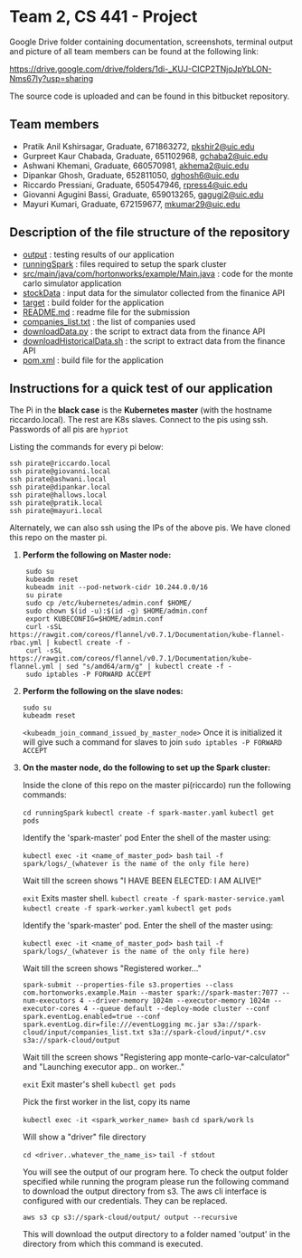 Team 2, CS 441 - Project
========================

Google Drive folder containing documentation, screenshots, terminal output and picture of all team members can be found at the following link:

https://drive.google.com/drive/folders/1di-_KUJ-CICP2TNjoJpYbLON-Nms67ly?usp=sharing

The source code is uploaded and can be found in this bitbucket repository.

Team members
------------

* Pratik Anil Kshirsagar, Graduate, 671863272, pkshir2@uic.edu
* Gurpreet Kaur Chabada, Graduate, 651102968, gchaba2@uic.edu
* Ashwani Khemani, Graduate, 660570981, akhema2@uic.edu
* Dipankar Ghosh, Graduate, 652811050, dghosh6@uic.edu
* Riccardo Pressiani, Graduate, 650547946, rpress4@uic.edu
* Giovanni Agugini Bassi, Graduate, 659013265, gagugi2@uic.edu
* Mayuri Kumari, Graduate, 672159677, mkumar29@uic.edu 


Description of the file structure of the repository
---------------------------------------------------

* [output](output) : testing results of our application 
* [runningSpark](runningSpark) : files required to setup the spark cluster 
* [src/main/java/com/hortonworks/example/Main.java](src/main/java/com/hortonworks/example/Main.java) : code for the monte carlo simulator application 
* [stockData](stockData) :  input data for the simulator collected from the finanice API
* [target](target) :  build folder for the application 
* [README.md](README.md) : readme file for the submission 
* [companies_list.txt](companies_list.txt) : the list of companies used 
* [downloadData.py](downloadData.py) : the script to extract data from the finance API
* [downloadHistoricalData.sh](downloadHistoricalData.sh) : the script to extract data from the finance API
* [pom.xml](pom.xml) :  build file for the application 


Instructions for a quick test of our application
------------------------------------------------

The Pi in the **black case** is the **Kubernetes master** (with the hostname riccardo.local). The rest are K8s slaves.
Connect to the pis using ssh. Passwords of all pis are `hypriot`

Listing the commands for every pi below:

```
ssh pirate@riccardo.local
ssh pirate@giovanni.local
ssh pirate@ashwani.local
ssh pirate@dipankar.local
ssh pirate@hallows.local
ssh pirate@pratik.local
ssh pirate@mayuri.local
```

Alternately, we can also ssh using the IPs of the above pis.
We have cloned this repo on the master pi. 

1.	**Perform the following on Master node:**

```
	sudo su
	kubeadm reset
	kubeadm init --pod-network-cidr 10.244.0.0/16
	su pirate
	sudo cp /etc/kubernetes/admin.conf $HOME/
	sudo chown $(id -u):$(id -g) $HOME/admin.conf
	export KUBECONFIG=$HOME/admin.conf
	curl -sSL https://rawgit.com/coreos/flannel/v0.7.1/Documentation/kube-flannel-rbac.yml | kubectl create -f -
	curl -sSL https://rawgit.com/coreos/flannel/v0.7.1/Documentation/kube-flannel.yml | sed "s/amd64/arm/g" | kubectl create -f -
	sudo iptables -P FORWARD ACCEPT
```

2.	**Perform the following on the slave nodes:**
	```
	sudo su
	kubeadm reset
	```
	`<kubeadm_join_command_issued_by_master_node>` Once it is initialized it will give such a command for slaves to join
	`sudo iptables -P FORWARD ACCEPT`
	
3.	**On the master node, do the following to set up the Spark cluster:**
	
	Inside the clone of this repo on the master pi(riccardo) run the following commands: 
	
	`cd runningSpark`
	`kubectl create -f spark-master.yaml`
	`kubectl get pods`
	
	Identify the 'spark-master' pod
	Enter the shell of the master using:
	
	`kubectl exec -it <name_of_master_pod> bash`
	`tail -f spark/logs/_(whatever is the name of the only file here)`
	
	Wait till the screen shows "I HAVE BEEN ELECTED: I AM ALIVE!"
	
	`exit` Exits master shell.
	`kubectl create -f spark-master-service.yaml`
	`kubectl create -f spark-worker.yaml`
	`kubectl get pods`
	
	Identify the 'spark-master' pod. Enter the shell of the master using:
	
	`kubectl exec -it <name_of_master_pod> bash`
	`tail -f spark/logs/_(whatever is the name of the only file here)`
	
	Wait till the screen shows "Registered worker..."
	
	`spark-submit --properties-file s3.properties --class com.hortonworks.example.Main --master spark://spark-master:7077 --num-executors 4 --driver-memory 1024m --executor-memory 1024m --executor-cores 4 --queue default --deploy-mode cluster --conf spark.eventLog.enabled=true --conf spark.eventLog.dir=file:///eventLogging mc.jar s3a://spark-cloud/input/companies_list.txt s3a://spark-cloud/input/*.csv s3a://spark-cloud/output`
	
	Wait till the screen shows "Registering app monte-carlo-var-calculator" and "Launching executor app.. on worker.."
	
	`exit` Exit master's shell
	`kubectl get pods`
	
	Pick the first worker in the list, copy its name
	
	`kubectl exec -it <spark_worker_name> bash`
	`cd spark/work`
	`ls`
	
	Will show a "driver" file directory
	
	`cd <driver..whatever_the_name_is>` 
	`tail -f stdout`
	
	You will see the output of our program here.
	To check the output folder specified while running the program please run the following command to download the output directory from s3. The aws cli interface is configured with our credentials. They can be replaced.
	
	`aws s3 cp s3://spark-cloud/output/ output --recursive`
	
	This will download the output directory to a folder named 'output' in the directory from which this command is executed.